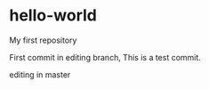 # hello-world
My first repository

First commit in editing branch, This is a test commit. 

editing in master
